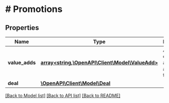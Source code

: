 # # Promotions

## Properties

Name | Type | Description | Notes
------------ | ------------- | ------------- | -------------
**value_adds** | [**array<string,\OpenAPI\Client\Model\ValueAdd>**](ValueAdd.md) | A collection of value adds that apply to this rate. | [optional]
**deal** | [**\OpenAPI\Client\Model\Deal**](Deal.md) |  | [optional]

[[Back to Model list]](../../README.md#models) [[Back to API list]](../../README.md#endpoints) [[Back to README]](../../README.md)
